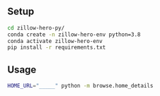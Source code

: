 

## Setup

```sh
cd zillow-hero-py/
conda create -n zillow-hero-env python=3.8
conda activate zillow-hero-env
pip install -r requirements.txt
```

## Usage

```sh
HOME_URL="_____" python -m browse.home_details
```
